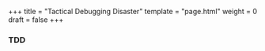 +++
title = "Tactical Debugging Disaster"
template = "page.html"
weight = 0
draft = false
+++

### TDD
